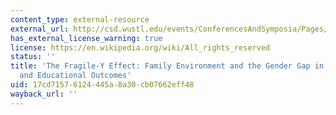 ```yaml
---
content_type: external-resource
external_url: http://csd.wustl.edu/events/ConferencesAndSymposia/Pages/The-Fragile-Y-Effect-Family-Environment-and-the-Gender-Gap-in-Behavioral-and-Educational-Outcomes.aspx
has_external_license_warning: true
license: https://en.wikipedia.org/wiki/All_rights_reserved
status: ''
title: 'The Fragile-Y Effect: Family Environment and the Gender Gap in Behavioral
  and Educational Outcomes'
uid: 17cd7157-6124-445a-8a30-cb07662eff48
wayback_url: ''
---
```

